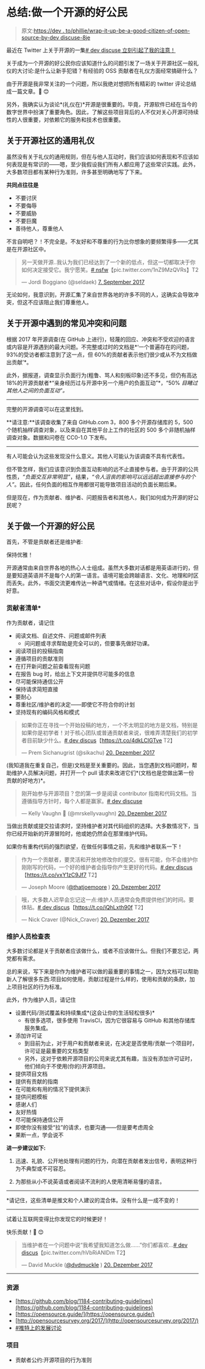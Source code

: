 # 总结:做一个开源的好公民

> 原文:[https://dev . to/phillie/wrap-it-up-be-a-good-citizen-of-open-source-by-dev discuse-8je](https://dev.to/phillie/wrap-it-up-being-a-good-citizen-of-open-source-by-devdiscuss-8je)

最近在 Twitter 上关于开源的一集[# dev discuse 立刻引起了我的注意！](https://twitter.com/ThePracticalDev/status/943303094133288960)

关于成为一个开源的好公民你应该知道什么的问题引发了一场关于开源社区一般礼仪的大讨论:是什么让新手犯错？有经验的 OSS 贡献者在礼仪方面经常搞砸什么？

由于开源是我非常关注的一个问题，所以我绝对想把所有精彩的 twitter 评论总结成一篇文章。💛 😊

另外，我确实认为谈论*(礼仪在)*开源是很重要的。毕竟，开源软件已经在当今的数字世界中扮演了重要角色。因此，了解这些项目背后的人不仅对关心开源可持续性的人很重要，对依赖它的服务和技术也很重要。

## 关于开源社区的通用礼仪

虽然没有关于礼仪的通用规则，但在与他人互动时，我们应该如何表现和不应该如何表现是有常识的——嗯，至少我假设我们所有人都应用了这些常识实践。此外，大多数项目都有某种行为准则，许多甚至明确地写了下来。

**共同点往往是**

*   不要讨厌
*   不要侮辱
*   不要威胁
*   不要巨魔
*   善待他人，尊重他人

不言自明吧？！不完全是。不友好和不尊重的行为比你想象的要频繁得多——尤其是在开源社区中。

> 另一天做开源..我认为我们已经达到了一个新的低点，但这一切都取决于你如何决定接受它。我宁愿笑。[# nsfw](https://twitter.com/hashtag/nsfw?src=hash&ref_src=twsrc%5Etfw)【pic.twitter.com/1nZ9MzQVRs】T2
> 
> — Jordi Boggiano (@seldaek) [7\. September 2017](https://twitter.com/seldaek/status/905679164090589185?ref_src=twsrc%5Etfw)

无论如何，我意识到，开源汇集了来自世界各地的许多不同的人，这确实会导致冲突，但这不应该阻止我们尊重他人。

## 关于开源中遇到的常见冲突和问题

根据 2017 年开源调查(在 GitHub 上进行)，轻蔑的回应、冲突和不受欢迎的语言或内容是开源遇到的最大问题。不完整或过时的文档是*‘一个普遍存在的问题，93%的受访者都注意到了这一点，但 60%的贡献者表示他们很少或从不为文档做出贡献’*。

此外，据报道，调查显示负面行为(粗鲁、骂人和刻板印象)还不多见，但仍有高达 18%的开源贡献者*“亲身经历过与开源中另一个用户的负面互动”*，“50% *目睹过其他人之间的负面互动”。*

* * *

完整的开源调查可以在这里找到。

**请注意:**该调查收集了来自 GitHub.com 3，800 多个开源存储库的 5，500 个随机抽样调查对象，以及来自在其他平台上工作的社区的 500 多个非随机抽样调查对象。数据和问卷在 CC0-1.0 下发布。

* * *

有人可能会认为这些发现没什么意义。其他人可能认为该调查不具有代表性。

但不管怎样，我们应该意识到负面互动影响的远不止直接参与者。由于开源的公共性质，*“负面交互非常明显”*，结果，*“令人沮丧的影响可以远远超出直接参与的个人”*。因此，任何负面的相互作用都很可能导致项目活动的负面长期后果。

但是现在，作为贡献者、维护者、问题报告者和其他人，我们如何成为开源的好公民呢？

## 关于做一个开源的好公民

首先，不管是贡献者还是维护者:

保持优雅！

开源通常由来自世界各地的热心人士组成。虽然大多数对话都是用英语进行的，但是要知道英语并不是每个人的第一语言。语境可能会跨越语言、文化、地理和时区而丢失。此外，书面交流更难传达一种语气或情绪。在这些对话中，假设你是出于好意。

### 贡献者清单*

作为贡献者，请记住

*   阅读文档、自述文件、问题或邮件列表
    *   问问题或寻求帮助是完全可以的，但要事先做好功课。
*   阅读项目的投稿指南
*   遵循项目的贡献准则
*   在打开新问题之前查看现有问题
*   在报告 bug 时，给出上下文并提供尽可能多的信息
*   尽可能保持通信公开
*   保持请求简短直接
*   要耐心
*   尊重社区/维护者的决定——即使它不符合你的计划
*   坚持现有的编码风格和模式

> 如果你正在寻找一个开始投稿的地方，一个不太明显的地方是文档，特别是如果你是初学者！对于核心团队或普通贡献者来说，很难弄清楚我们的初学者目前缺少什么。[# dev discus](https://twitter.com/hashtag/DevDiscuss?src=hash&ref_src=twsrc%5Etfw)【https://t.co/4dkLClGTve T2】
> 
> — Prem Sichanugrist (@sikachu) [20\. Dezember 2017](https://twitter.com/sikachu/status/943304989786566656?ref_src=twsrc%5Etfw)

(我知道我在重复自己，但是)文档是至关重要的。因此，当您遇到文档问题时，帮助维护人员解决问题，并打开一个 pull 请求来改进它们*(文档也是您做出第一份贡献的好地方)*。

> 刚开始参与开源项目？您的第一步是阅读 contributor 指南和代码文档。当遵循指导方针时，每个人都是赢家。[# dev discuse](https://twitter.com/hashtag/devdiscuss?src=hash&ref_src=twsrc%5Etfw)
> 
> — Kelly Vaughn 🎄 (@mrskellyvaughn) [20\. Dezember 2017](https://twitter.com/mrskellyvaughn/status/943303292477636608?ref_src=twsrc%5Etfw)

当做出贡献或提交拉请求时，坚持维护者对其代码组织的选择。大多数情况下，当你已经开始新的开源冒险时，他或她仍然会在那里维护代码。

如果你有重构代码的强烈欲望，在做任何事情之前，先和维护者联系一下！

> 作为一个贡献者，要灵活和开放地修改你的提交。很有可能，你不会维护你刚刚写的代码，一个好的维护者会指导你产生更好的代码。[# dev discus](https://twitter.com/hashtag/DevDiscuss?src=hash&ref_src=twsrc%5Etfw)【https://t.co/vxY1zC9Jf7 T2】
> 
> — Joseph Moore ([@thatjoemoore](https://dev.to/thatjoemoore) ) [20\. Dezember 2017](https://twitter.com/ThatJoeMoore/status/943309114368655360?ref_src=twsrc%5Etfw)

> 哦，大多数人迟早会忘记这一点:维护人员通常会免费提供他们的时间。要体贴。[# dev discus](https://twitter.com/hashtag/DevDiscuss?src=hash&ref_src=twsrc%5Etfw)【https://t.co/iQhLxth90f T2】
> 
> — Nick Craver (@Nick_Craver) [20\. Dezember 2017](https://twitter.com/Nick_Craver/status/943306937629888514?ref_src=twsrc%5Etfw)

### 维护人员检查表

大多数讨论都是关于贡献者应该做什么，或者不应该做什么。但我们不要忘记，两党都有需求。

总的来说，写下来是你作为维护者可以做的最重要的事情之一，因为文档可以帮助新人了解很多东西:项目如何使用，贡献过程是什么样的，使用和贡献的条款，加上项目社区的行为标准。

此外，作为维护人员，请记住

*   设置代码/测试覆盖和持续集成*(这会让你的生活轻松很多)*
    *   有很多选项，很多使用 TravisCI，因为它很容易与 GitHub 和其他存储库服务集成。
*   添加许可证
    *   到目前为止，对于用户和贡献者来说，在决定是否使用/贡献一个项目时，许可证是最重要的文档类型
    *   另外，这对于依赖开源项目的公司来说尤其有趣，当没有添加许可证时，他们倾向于不使用(你的)开源项目。
*   提供项目文档
*   提供有贡献的指南
*   在可能和有用的情况下提供演示
*   提供问题模板
*   感谢人们
*   友好热情
*   尽可能保持通信公开
*   即使你没有接受“拉”的请求，也要沟通——但是要考虑周全
*   果断一点，学会说不

**进一步建议如下:**

1.  迅速、礼貌、公开地处理有问题的行为，向潜在贡献者发出信号，表明这种行为不典型或不可容忍。

2.  为那些从小不说英语或者阅读不流利的人使用清晰易懂的语言。

* * *

*请记住，这些清单是推文和个人建议的混合体。没有什么是一成不变的！

* * *

试着让互联网变得比你发现它的时候更好！

快乐贡献！💛 😊

> 当维护者在一个问题中说“我希望我知道怎么做……”你们都喜欢...[# dev discus](https://twitter.com/hashtag/DevDiscuss?src=hash&ref_src=twsrc%5Etfw)【pic.twitter.com/hVbRiANlDm T2】
> 
> — David Muckle ([@dvdmuckle](https://dev.to/dvdmuckle) ) [20\. Dezember 2017](https://twitter.com/dvdmuckle/status/943314419529977856?ref_src=twsrc%5Etfw)

* * *

### 资源

*   [https://github.com/blog/1184-contributing-guidelines](https://github.com/blog/1184-contributing-guidelines)
*   [https://opensource.guide/](https://opensource.guide/)
*   [http://opensourcesurvey.org/2017/](http://opensourcesurvey.org/2017/)
*   [#推特上的发展讨论](https://twitter.com/ThePracticalDev/status/943303094133288960)

### 项目

*   贡献者公约:开源项目的行为准则